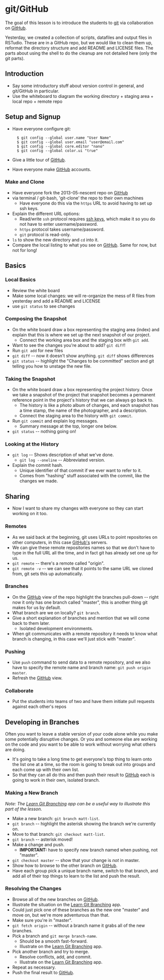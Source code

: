 # git/GitHub

The goal of this lesson is to introduce the students to [git][] via
collaboration on [GitHub][].

Yesterday, we created a collection of scripts, datafiles and output files in RSTudio. These are in a GitHub repo, but we would like to clean them up, reformat the directory structure and add README and LICENSE files. The parts about using the shell to do the cleanup are not detailed here (only the git parts).  

## Introduction

- Say some introductory stuff about version control in general, and git/GitHub
  in particular.
- Use the whiteboard to diagram the working directory + staging area + local repo + remote repo

## Setup and Signup

- Have everyone configure git:

        $ git config --global user.name "User Name"
        $ git config --global user.email "user@email.com"
        $ git config --global core.editor "nano"
        $ git config --global color.ui "true"

- Give a little tour of [GitHub][].
- Have everyone make [GitHub][] accounts.

### Make and Clone

- Have everyone fork the 2013-05-nescent repo on [GitHub][]
- via terminal / git-bash, 'git-clone' the repo to their own machines
    - Have everyone do this via the `https` URL to avoid having to set up ssh keys.
- Explain the different URL options:
    - Read/write `ssh` protocol requires [ssh keys][], which make it so you
      do not have to enter username/password.
    - `https` protocol takes username/password.
    - `git` protocol is read-only.
- `ls` to show the new directory and `cd` into it.
- Compare the local listing to what you see on [GitHub][]. Same for now, but
  not for long!

## Basics

### Local Basics

- Review the white board
- Make some local changes: we will re-organize the mess of R files from yesterday and add a README and LICENSE
- use `git status` to see changes

### Composing the Snapshot

- On the white board draw a box representing the staging area (index) and
  explain that this is where we set up the next snapshot of our project.
    - Connect the working area box and the staging box with `git add`.
- Want to see the changes you're about to add? `git diff`!
- Run `git add` for new files
- `git diff` -- now it doesn't show anything. `git diff` shows differences
- `git status` -- highlight the "Changes to be committed" section
  and git telling you how to unstage the new file.

### Taking the Snapshot

- On the white board draw a box representing the project history. Once we take
  a snapshot of the project that snapshot becomes a permanent reference point
  in the project's history that we can always go back to.
    - The history is like a photo album of changes, and each snapshot has a
      time stamp, the name of the photographer, and a description.
    - Connect the staging area to the history with `git commit`.
- Run `git commit` and explain log messages.
    - Summary message at the top, longer one below.
- `git status` -- nothing going on!

### Looking at the History

- `git log` -- Shows description of what we've done.
    - `git log --oneline` -- Abbreviated version.
- Explain the commit hash.
    - Unique identifier of that commit if we ever want to refer to it.
    - Comes from "hashing" stuff associated with the commit, like the changes
      we made.

## Sharing

- Now I want to share my changes with everyone so they can start working on
  it too.

### Remotes

- As we said back at the beginning, git uses URLs to point repositories on other
  computers, in this case [GitHub's][GitHub] servers.
- We can give these remote repositories names so that we don't have to type
  in the full URL all the time, and in fact git has already set one up for us.
- `git remote` -- there's a remote called "origin".
- `git remote -v` -- we can see that it points to the same URL we cloned from,
  git sets this up automatically.

### Branches

- On the [GitHub][] view of the repo highlight the branches pull-down -- right
  now it only has one branch called "master", this is another thing git makes
  for us by default.
- What branch are we on locally? `git branch`.
- Give a short explanation of branches and mention that we will come back to
  them later.
    - Isolated development environments.
- When git communicates with a remote repository it needs to know what branch
  is changing, in this case we'll just stick with "master".

### Pushing

- Use `push` command to send data to a remote repository, and we also have to
  specify the remote name and branch name: `git push origin master`.
- Refresh the [GitHub][] view.

### Collaborate

- Put the students into teams of two and have them initiate pull requests against each other's repos

## Developing in Branches

Often you want to leave a stable version of your code alone while you make some
potentially disruptive changes. Or you and someone else are working on the code
and you want to be able to work without worrying what others are doing.

- It's going to take a long time to get everyone's top thing to learn onto the
  list one at a time, so the room is going to break out into groups and each
  come up with their own list.
- So that they can all do this and then push their result to [GitHub][] each
  is going to work in their own, isolated branch.

### Making a New Branch

*Note: The [Learn Git Branching][] app can be a useful way to
illustrate this part of the lesson.*

- Make a new branch: `git branch matt-list`.
- `git branch` -- highlight the asterisk showing the branch we're currently on.
- Move to that branch: `git checkout matt-list`.
- `git branch` -- asterisk moved!
- Make a change and push.
    - **IMPORTANT:** have to specify new branch named when pushing, not "master".
- `git checkout master` -- show that your change is *not* in master.
- Show how to browse to the other branch on [GitHub][].
- Have each group pick a unique branch name, switch to that branch, and add
  all of their top things to learn to the list and push the result.

### Resolving the Changes

- Browse all of the new branches on [GitHub][].
- Illustrate the situation on the [Learn Git Branching][] app.
- Could just pick one of these branches as the new one "master" and move on,
  but we're more adventurous than that.
- Make sure you're in "master".
- `git fetch origin` -- without a branch name it grabs all of the new branches.
- Pick a branch and `git merge branch-name`.
    - Should be a smooth fast-forward.
    - Illustrate on the [Learn Git Branching][] app.
- Pick another branch and try to merge.
    - Resolve conflicts, add, and commit.
    - Illustrate on the [Learn Git Branching][] app.
- Repeat as necessary.
- Push the final result to [GitHub][].

[git]: http://git-scm.com/
[GitHub]: http://github.com
[ssh keys]: https://help.github.com/articles/generating-ssh-keys
[visual git]: http://marklodato.github.com/visual-git-guide/index-en.html
[Learn Git Branching]: http://pcottle.github.com/learnGitBranching/?NODEMO
